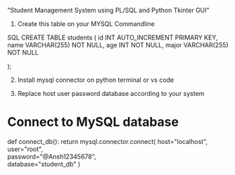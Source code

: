 "Student Management System using PL/SQL and Python Tkinter GUI"

1. Create this table on your MYSQL Commandline
   
SQL
CREATE TABLE students (
    id INT AUTO_INCREMENT PRIMARY KEY,
    name VARCHAR(255) NOT NULL,
    age INT NOT NULL,
    major VARCHAR(255) NOT NULL
   
);

2. Install mysql connector on python terminal or vs code

3. Replace host user password database according to your system

  # Connect to MySQL database
def connect_db():
    return mysql.connector.connect(
        host="localhost",
        user="root",  
        password="@Ansh12345678",  
        database="student_db"
    )

